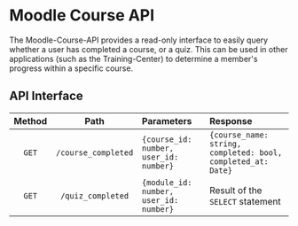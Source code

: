 # Moodle Course API

The Moodle-Course-API provides a read-only interface to easily 
query whether a user has completed a course, or a quiz. This can
be used in other applications (such as the Training-Center) to 
determine a member's progress within a specific course. 

## API Interface

| Method |        Path         | Parameters                             | Response                                                     |
|:------:|:-------------------:|:---------------------------------------|:-------------------------------------------------------------|
| `GET`  | `/course_completed` | `{course_id: number, user_id: number}` | `{course_name: string, completed: bool, completed_at: Date}` |
| `GET`  |  `/quiz_completed`  | `{module_id: number, user_id: number}` | Result of the `SELECT` statement                             |
